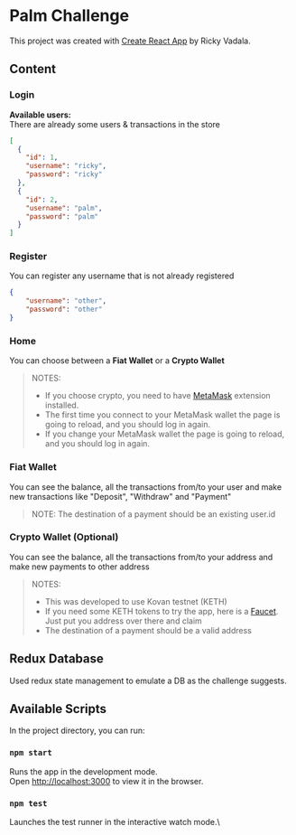 # Palm Challenge

This project was created with [Create React App](https://github.com/facebook/create-react-app) by Ricky Vadala.

## Content

### Login

**Available users:** \
There are already some users & transactions in the store

```json
[
  {
    "id": 1,
    "username": "ricky",
    "password": "ricky"
  },
  {
    "id": 2,
    "username": "palm",
    "password": "palm"
  }
]
```

### Register

You can register any username that is not already registered

```json
{
    "username": "other",
    "password": "other"
}
```

### Home

You can choose between a **Fiat Wallet** or a **Crypto Wallet** 
>NOTES: 
> - If you choose crypto, you need to have [MetaMask](https://metamask.io/download/) extension installed.
> - The first time you connect to your MetaMask wallet the page is going to reload, and you should log in again.
> - If you change your MetaMask wallet the page is going to reload, and you should log in again.

### Fiat Wallet

You can see the balance, all the transactions from/to your user and make new transactions like "Deposit", "Withdraw" and "Payment" <br/>
>NOTE: The destination of a payment should be an existing user.id

### Crypto Wallet (Optional)

You can see the balance, all the transactions from/to your address and make new payments to other address <br/>
>NOTES:
>- This was developed to use Kovan testnet (KETH)
>- If you need some KETH tokens to try the app, here is a [Faucet](https://faucet.paradigm.xyz/). Just put you address over there and claim
>- The destination of a payment should be a valid address

## Redux Database 

Used redux state management to emulate a DB as the challenge suggests.

## Available Scripts

In the project directory, you can run:

### `npm start`

Runs the app in the development mode.\
Open [http://localhost:3000](http://localhost:3000) to view it in the browser.

### `npm test`

Launches the test runner in the interactive watch mode.\


